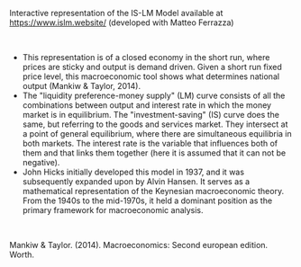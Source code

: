 Interactive representation of the IS-LM Model available at https://www.islm.website/ (developed with Matteo Ferrazza)

<br>

- This representation is of a closed economy in the short run, where prices are sticky and output is demand driven. Given a short run fixed price level, this macroeconomic tool shows what determines national output (Mankiw & Taylor, 2014).
- The "liquidity preference-money supply" (LM) curve consists of all the combinations between output and interest rate in which the money market is in equilibrium. The "investment-saving" (IS) curve does the same, but referring to the goods and services market. They intersect at a point of general equilibrium, where there are simultaneous equilibria in both markets. The interest rate is the variable that influences both of them and that links them together (here it is assumed that it can not be negative).
- John Hicks initially developed this model in 1937, and it was subsequently expanded upon by Alvin Hansen. It serves as a mathematical representation of the Keynesian macroeconomic theory. From the 1940s to the mid-1970s, it held a dominant position as the primary framework for macroeconomic analysis.

<br>

Mankiw & Taylor. (2014). Macroeconomics: Second european edition. Worth.
